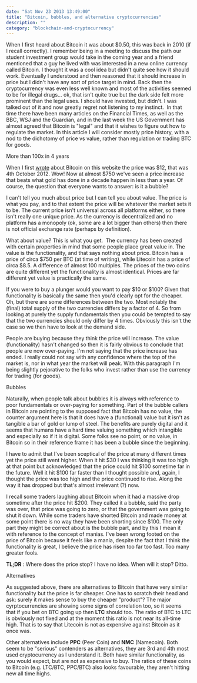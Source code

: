 ```yaml
---
date: "Sat Nov 23 2013 13:49:00"
title: "Bitcoin, bubbles, and alternative cryptocurrencies"
description: ""
category: "blockchain-and-cryptocurrency"
---
```

When I first heard about Bitcoin it was about $0.50, this was back in 2010 (if I recall correctly). I remember being in a meeting to discuss the path our student investment group would take in the coming year and a friend mentioned that a guy he lived with was interested in a new online currency called Bitcoin. I thought it was a cool idea but didn't quite see how it should work. Eventually I understood and then reasoned that it should increase in price but I didn't have any sort of price target in mind. Back then the cryptocurrency was even less well known and most of the activities seemed to be for illegal drugs... ok, that isn't quite true but the dark side felt more prominent than the legal uses. I should have invested, but didn't. I was talked out of it and now greatly regret not listening to my instinct.  In that time there have been many articles on the Financial Times, as well as the BBC, WSJ and the Guardian, and in the last week the US Government has almost agreed that Bitcoin is "legal" and that it wishes to figure out how to regulate the market. In this article I will consider mostly price history, with a nod to the dichotomy of price vs value, rather than regulation or trading BTC for goods.

More than 100x in 4 years

When I first [wrote](/web/20150811171604/http://esoteriic.com/thoughts/22-economics/125-bitcoin-a-description-and-explanation "Bitcoin - a description and explanation") about Bitcoin on this website the price was $12, that was 4th October 2012. Wow! Now at almost $750 we've seen a price increase that beats what gold has done in a decade happen in less than a year. Of course, the question that everyone wants to answer: is it a bubble?

I can't tell you much about price but I can tell you about value. The price is what you pay, and to that extent the price will be whatever the market sets it to be. The current price isn't universal across all platforms either, so there isn't really one unique price. As the currency is decentralized and no platform has a monopoly (ok, some are a lot bigger than others) then there is not official exchange rate (perhaps by definition).

What about value? This is what you get.  The currency has been created with certain properties in mind that some people place great value in. The value is the functionality, and that says nothing about price. Bitcoin has a price of circa $750 per BTC (at time of writing), while Litecoin has a price of circa $8.5. A difference of almost 100 multiples. The prices of the two coins are quite different yet the functionality is almost identical. Prices are far different yet value is practically the same.

If you were to buy a plunger would you want to pay $10 or $100? Given that functionality is basically the same then you'd clearly opt for the cheaper. Oh, but there are some differences between the two. Most notably the (final) total supply of the two currencies differs by a factor of 4. So from looking at purely the supply fundamentals then you could be tempted to say that the two currencies should only differ by 4 times. Obviously this isn't the case so we then have to look at the demand side.

People are buying because they think the price will increase. The value (functionality) hasn't changed so then it is fairly obvious to conclude that people are now over-paying. I'm not saying that the price increase has ended. I really could not say with any confidence where the top of the market is, nor in what year the market will peak. With this paragraph I'm being slightly pejorative to the folks who invest rather than use the currency for trading (for goods).

Bubbles

Naturally, when people talk about bubbles it is always with reference to poor fundamentals or over-paying for something. Part of the bubble callers in Bitcoin are pointing to the supposed fact that Bitcoin has no value, the counter argument here is that it does have a (functional) value but it isn't as tangible a bar of gold or lump of steel. The benefits are purely digital and it seems that humans have a hard time valuing something which intangible and especially so if it is digital. Some folks see no point, or no value, in Bitcoin so in their reference frame it has been a bubble since the beginning.

I have to admit that I've been sceptical of the price at many different times yet the price still went higher. When it hit $30 I was thinking it was too high at that point but acknowledged that the price could hit $100 sometime far in the future. Well it hit $100 far faster than I thought possible and, again, I thought the price was too high and the price continued to rise. Along the way it has dropped but that's almost irrelevant (?) now.

I recall some traders laughing about Bitcoin when it had a massive drop sometime after the price hit $200. They called it a bubble, said the party was over, that price was going to zero, or that the government was going to shut it down. While some traders have shorted Bitcoin and made money at some point there is no way they have been shorting since $100. The only part they might be correct about is the bubble part, and by this I mean it with reference to the concept of manias. I've been wrong footed on the price of Bitcoin because it feels like a mania, despite the fact that I think the functionality is great, I believe the price has risen too far too fast. Too many greater fools.

**TL;DR** : Where does the price stop? I have no idea. When will it stop? Ditto.

Alternatives

As suggested above, there are alternatives to Bitcoin that have very similar functionality but the price is far cheaper. One has to scratch their head and ask: surely it makes sense to buy the cheaper "product"? The major cyrptocurrencies are showing some signs of correlation too, so it seems that if you bet on BTC going up then **LTC** should too. The ratio of BTC to LTC is obviously not fixed and at the moment this ratio is not near its all-time high. That is to say that Litecoin is not as expensive against Bitcoin as it once was.

Other alternatives include **PPC** (Peer Coin) and **NMC** (Namecoin). Both seem to be "serious" contenders as alternatives, they are 3rd and 4th most used cryptocurrency as I understand it. Both have similar functionality, as you would expect, but are not as expensive to buy. The ratios of these coins to Bitcoin (e.g. LTC/BTC, PPC/BTC) also looks favourable, they aren't hitting new all time highs.